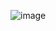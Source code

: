 ![image](https://github.com/yl-me/Notes-of-computer-graphics/blob/master/NeHe/Lesson41.Volumetric%20Fog%20%26%20IPicture%20Image%20Loading/Screenshot.png)